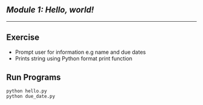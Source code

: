 ## _Module 1: Hello, world!_

---

## Exercise

- Prompt user for information e.g name and due dates
- Prints string using Python format print function

## Run Programs

```
python hello.py
python due_date.py
```
